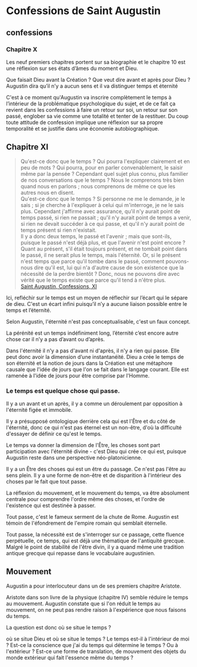 # Confessions de Saint Augustin
## confessions
### Chapitre X
Les neuf premiers chapitres portent sur sa biographie et le chapitre 10 est une réflexion sur ses états d’âmes du moment et Dieu.

Que faisait Dieu avant la Création ? Que veut dire avant et après pour Dieu ? Augustin dira qu’il n’y a aucun sens et il va distinguer temps et éternité

C'est à ce moment qu'Augustin va inscrire complètement le temps à l’intérieur de la problématique psychologique du sujet, et de ce fait ça revient dans les confessions à faire un retour sur soi, un retour sur son passé, englober sa vie comme une totalité et tenter de la restituer. Du coup toute attitude de confession implique une réflexion sur sa propre temporalité et se justifie dans une économie autobiographique.

## Chapitre XI
>Qu'est-ce donc que le temps ? Qui pourra l'expliquer clairement et en peu de mots ? Qui pourra, pour en parler convenablement, le saisir même par la pensée ? Cependant quel sujet plus connu, plus familier de nos conversations que le temps ? Nous le comprenons très bien quand nous en parlons ; nous comprenons de même ce que les autres nous en disent.<br />
>Qu'est-ce donc que le temps ? Si personne ne me le demande, je le sais ; si je cherche à l'expliquer à celui qui m'interroge, je ne le sais plus. Cependant j'affirme avec assurance, qu'il n'y aurait point de temps passé, si rien ne passait ; qu'il n'y aurait point de temps a venir, si rien ne devait succéder à ce qui passe, et qu'il n'y aurait point de temps présent si rien n'existait.<br :>
>Il y a donc deux temps, le passé et l'avenir ; mais que sont-ils, puisque le passé n'est déjà plus, et que l'avenir n'est point encore ? Quant au présent, s'il était toujours présent, et ne tombait point dans le passé, il ne serait plus le temps, mais l'éternité.
>Or, si le présent n'est temps que parce qu'il tombe dans le passé, comment pouvons-nous dire qu'il est, lui qui n'a d'autre cause de son existence que la nécessité de la perdre bientôt ? Donc, nous ne pouvons dire avec vérité que le temps existe que parce qu'il tend à n'être plus.<br />
[Saint Augustin, Confessions, XI](http://www.ac-grenoble.fr/PhiloSophie/logphil/oeuvres/augustin/confessions/confes1.htm)

Ici, refléchir sur le temps est un moyen de réflechir sur l’écart qui le sépare de dieu. C'est un écart infini puisqu’il n’y a aucune liaison possible entre le temps et l’éternité.

Selon Augustin, l'éternité n'est pas conceptualisable, c'est un faux concept.

La pérénité est un temps indéfiniment long, l’éternité c’est encore autre chose car il n’y a pas d’avant ou d’après.

Dans l'éternité il n'y a pas d'avant ni d'après, il n'y a rien qui passe. Elle peut donc avoir la dimension d’une instantanéité. Dieu a crée le temps de son éternité et la notion de jours dans la Création est une métaphore causale que l'idée de jours que l'on se fait dans le langage courant. Elle est ramenée à l'idée de jours pour être comprise par l'Homme.

### Le temps est quelque chose qui passe.

Il y a un avant et un après, il y a comme un déroulement par opposition à l'éternité figée et immobile.

Il y a présupposé ontologique derrière cela qui est l'Être et du côté de l'éternité, donc ce qui n'est pas éternel est un non-être, d'où la difficulté d'essayer de définir ce qu'est le temps.

Le temps va donner la dimension de l'Être, les choses sont part participation avec l'éternité divine - c'est Dieu qui crée ce qui est, puisque Augustin reste dans une perspective néo-platonicienne.

Il y a un Être des choses qui est un être du passage. Ce n'est pas l'être au sens plein. Il y a une forme de non-être et de disparition à l'intérieur des choses par le fait que tout passe.

La réflexion du mouvement, et le mouvement du temps, va être absolument centrale pour comprendre l'ordre même des choses, et l'ordre de l'existence qui est destinée à passer.

Tout passe, c'est le fameux serment de la chute de Rome. Augustin est témoin de l'éfondrement de l'empire romain qui semblait éternelle.

Tout passe, la nécessité est de s'interroger sur ce passage, cette fluence perpétuelle, ce temps, qui est déjà une thématique de l'antiquité grecque. Malgré le point de stabilité de l'être divin, il y a quand même une tradition antique grecque qui repasse dans le vocabulaire augustinien.

## Mouvement

Augustin a pour interlocuteur dans un de ses premiers chapitre Aristote.

Aristote dans son livre de la physique (chapitre IV) semble réduire le temps au mouvement. Augustin constate que si l'on réduit le temps au mouvement, on ne peut pas rendre raison à l'expérience que nous faisons du temps.

La question est donc où se situe le temps ?

où se situe Dieu et où se situe le temps ? Le temps est-il à l'intérieur de moi ? Est-ce la conscience que j'ai du temps qui détermine le temps ?
Ou à l'extérieur ? Est-ce une forme de translation, de mouvement des objets du monde extérieur qui fait l'essence même du temps ?
